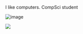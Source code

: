 I like computers. CompSci student

![image](https://github.com/Every2/Every2/assets/69174339/7da5d8f2-0685-4c77-9c7c-b7f3a41ffc0b)


<img src="https://github-readme-stats.vercel.app/api/top-langs/?username=Every2&layout=compact&theme=dracula" />



